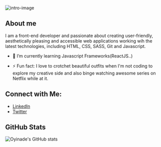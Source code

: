 <img alt='intro-image' src='https://s3.amazonaws.com/shecodesio-production/uploads/files/000/044/933/original/Dark_Think_Positive_Be_Positive_Quote_Wallpaper_Dekstop_%282%29.png?1661765992' />


## About me
I am a front-end developer and passionate about creating user-friendly, aesthetically pleasing and accessible web applications working wih the latest technologies, including HTML, CSS, SASS, Git and Javascript. 

- 🌱 I’m currently learning Javascript Frameworks(ReactJS..)

- ⚡ Fun fact: I love to crotchet beautiful outfits when I'm not coding to explore my creative side and also binge watching awesome series on Netflix while at it.

## Connect with Me:
<ul>
  <li><a href='https://www.linkedin.com/in/oyinade-hillary-adereti-933621239/'>LinkedIn</a></li>
  <li><a href='https://twitter.com/Oyinn14'>Twitter</a></li>
</ul>

## GitHub Stats

![Oyinade's GitHub stats](https://github-readme-stats.vercel.app/api?username=oyinade3&show_icons=true&theme=jolly)

<!--
**Oyinade3/Oyinade3** is a ✨ _special_ ✨ repository because its `README.md` (this file) appears on your GitHub profile.

Here are some ideas to get you started:

- 🔭 I’m currently working on ...

- 👯 I’m looking to collaborate on ...
- 🤔 I’m looking for help with ...
- 💬 Ask me about ...
- 📫 How to reach me: ...
- 😄 Pronouns: ...
-->
